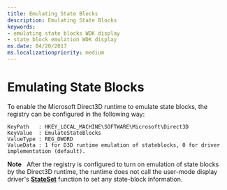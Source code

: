 ```yaml
---
title: Emulating State Blocks
description: Emulating State Blocks
keywords:
- emulating state blocks WDK display
- state block emulation WDK display
ms.date: 04/20/2017
ms.localizationpriority: medium
---
```


# Emulating State Blocks


To enable the Microsoft Direct3D runtime to emulate state blocks, the registry can be configured in the following way:

```registry
KeyPath   : HKEY_LOCAL_MACHINE\SOFTWARE\Microsoft\Direct3D
KeyValue  : EmulateStateBlocks
ValueType : REG_DWORD
ValueData : 1 for D3D runtime emulation of stateblocks, 0 for driver implementation (default).
```

**Note**   After the registry is configured to turn on emulation of state blocks by the Direct3D runtime, the runtime does not call the user-mode display driver's [**StateSet**](/windows-hardware/drivers/ddi/d3dumddi/nc-d3dumddi-pfnd3dddi_stateset) function to set any state-block information.

 

 

